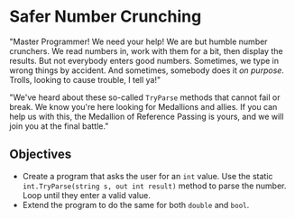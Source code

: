 # Safer Number Crunching

"Master Programmer! We need your help! We are but humble number crunchers. We read numbers in, work with them for a bit, then display the results. But not everybody enters good numbers. Sometimes, we type in wrong things by accident. And sometimes, somebody does it *on purpose*. Trolls, looking to cause trouble, I tell ya!"

"We've heard about these so-called `TryParse` methods that cannot fail or break. We know you're here looking for Medallions and allies. If you can help us with this, the Medallion of Reference Passing is yours, and we will join you at the final battle."

## Objectives

- Create a program that asks the user for an `int` value. Use the static `int.TryParse(string s, out int result)` method to parse the number. Loop until they enter a valid value.
- Extend the program to do the same for both `double` and `bool`.
